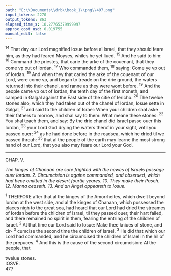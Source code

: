 ```yaml
---
path: "E:\\Documents\\drb\\book_1\\png\\497.png"
input_tokens: 2270
output_tokens: 863
elapsed_time_s: 18.27765379999997
approx_cost_usd: 0.019755
manual_edit: false
---
```

<sup>14</sup> That day our Lord magnified Iosue before al Israel, that they should feare him, as they had feared Moyses, whiles he yet liued. <sup>15</sup> And he said to him: <sup>16</sup> Command the priestes, that carie the arke of the couenant, that they come vp out of Iordan. <sup>17</sup> Who commanded them, <sup>18</sup> saying: Come ye vp out of Iordan. <sup>19</sup> And when they that caried the arke of the couenant of our Lord, were come vp, and began to treade on the drie ground, the waters returned into their chanel, and ranne as they were wont before. <sup>19</sup> And the people came vp out of Iordan, the tenth day of the first moneth, and camped in Galgal against the East side of the citie of Iericho. <sup>20</sup> The twelue stones also, which they had taken out of the chanel of Iordan, Iosue sette in Galgal, <sup>21</sup> and said to the children of Israel: When your children shal aske their fathers to morrow, and shal say to them: What meane these stones: <sup>22</sup> You shal teach them, and say: By the drie chanel did Israel passe ouer this Iordan, <sup>23</sup> your Lord God drying the waters therof in your sight, vntil you passed ouer: <sup>24</sup> as he had done before in the readsea, which he dried til we passed throuh: <sup>25</sup> that al the people of the earth may learne the most strong hand of our Lord, that you also may feare our Lord your God.

<hr>

CHAP. V.

*The kinges of Chanaan are sore frighted with the newes of Israels passage ouer Iordan. 2. Circumcision is againe commanded, and obserued, which had bene omitted in the desert fourtie yeares. 10. They make their Pasch. 12. Manna ceaseth. 13. And an Angel appeareth to Iosue.*

<sup>1</sup> THERFORE after that al the kinges of the Amorrheites, which dwelt beyond Iordan at the west side, and al the kinges of Chanaan, which possessed the places nigh to the great sea, had heard that our Lord had dried the streames of Iordan before the children of Israel, til they passed ouer, their hart failed, and there remained no spirit in them, fearing the entring of the children of Israel. <sup>2</sup> At that time our Lord said to Iosue: Make thee kniues of stone, and cir- <sup>3</sup> cumcise the second time the children of Israel. <sup>3</sup> He did that which our Lord had commanded, and he circumcised the children of Israel in the hil of the prepuces. <sup>4</sup> And this is the cause of the second circumcision: Al the people, that

[^1]: See annota- tions. c. 1. v. 2. Circumcision had bene o- mitted fourtie yeares, whiles they were in the deserte, al- wayes vncer- taine when to march, & so is now com- manded the second time.

<aside>twelue stones.</aside>

<aside>IOSVE.</aside>

<aside>477</aside>